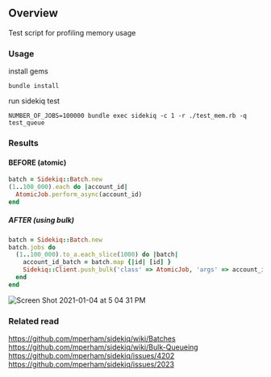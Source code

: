 ## Overview

Test script for profiling memory usage

### Usage

install gems
```shell
bundle install
```

run sidekiq test
```shell
NUMBER_OF_JOBS=100000 bundle exec sidekiq -c 1 -r ./test_mem.rb -q test_queue
```

### Results

#### BEFORE (atomic)
```ruby
batch = Sidekiq::Batch.new
(1..100_000).each do |account_id|
  AtomicJob.perform_async(account_id)
end
```

##### AFTER (using bulk)
```ruby
batch = Sidekiq::Batch.new
batch.jobs do
  (1..100_000).to_a.each_slice(1000) do |batch|
    account_id_batch = batch.map {|id| [id] }
    Sidekiq::Client.push_bulk('class' => AtomicJob, 'args' => account_id_batch)
  end
end
```

![Screen Shot 2021-01-04 at 5 04 31 PM](https://user-images.githubusercontent.com/994762/103555380-750e1580-4eb0-11eb-8d9d-8c3732757485.png)


### Related read
https://github.com/mperham/sidekiq/wiki/Batches
https://github.com/mperham/sidekiq/wiki/Bulk-Queueing
https://github.com/mperham/sidekiq/issues/4202
https://github.com/mperham/sidekiq/issues/2023

